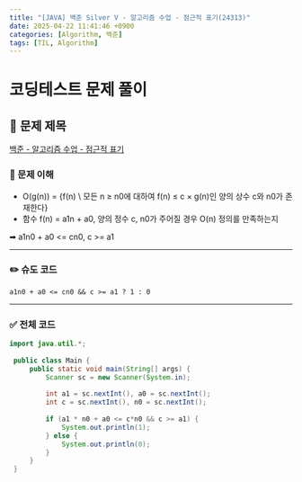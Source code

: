 ```yaml
---
title: "[JAVA] 백준 Silver V - 알고리즘 수업 - 점근적 표기(24313)"
date: 2025-04-22 11:41:46 +0900
categories: [Algorithm, 백준]
tags: [TIL, Algorithm]
---
```

# 코딩테스트 문제 풀이

## 📘 문제 제목
[백준 - 알고리즘 수업 - 점근적 표기](https://www.acmicpc.net/problem/24313)

### 🧠 문제 이해
- O(g(n)) = {f(n) \ 모든 n ≥ n0에 대하여 f(n) ≤ c × g(n)인 양의 상수 c와 n0가 존재한다}
- 함수 f(n) = a1n + a0, 양의 정수 c, n0가 주어질 경우 O(n) 정의를 만족하는지   
   
➡︎ a1n0 + a0 <= cn0, c >= a1

---

### ✏️ 슈도 코드

```plaintext
a1n0 + a0 <= cn0 && c >= a1 ? 1 : 0
```

---

### ✅ 전체 코드
```java
import java.util.*;
 
 public class Main {
     public static void main(String[] args) {
         Scanner sc = new Scanner(System.in);
         
         int a1 = sc.nextInt(), a0 = sc.nextInt();
         int c = sc.nextInt(), n0 = sc.nextInt();
         
         if (a1 * n0 + a0 <= c*n0 && c >= a1) {
             System.out.println(1);
         } else {
             System.out.println(0);
         }
     }
 }
```
